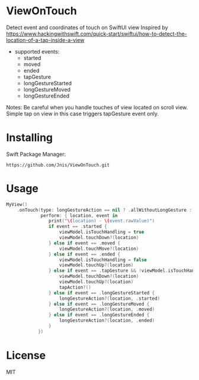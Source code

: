 # ViewOnTouch

Detect event and coordinates of touch on SwiftUI view 
Inspired by https://www.hackingwithswift.com/quick-start/swiftui/how-to-detect-the-location-of-a-tap-inside-a-view

- supported events: 
  - started
  - moved
  - ended
  - tapGesture
  - longGestureStarted
  - longGestureMoved
  - longGestureEnded

Notes:
Be careful when you handle touches of view located on scroll view. Simple tap on view in this case triggers tapGesture event only.

# Installing
Swift Package Manager:
```
https://github.com/Jnis/ViewOnTouch.git
```

# Usage


``` swift
MyView()
    .onTouch(type: longGestureAction == nil ? .allWithoutLongGesture : .all,
             perform: { location, event in
                print("\(location) - \(event.rawValue)")
                if event == .started {
                    viewModel.isTouchHandling = true
                    viewModel.touchDown?(location)
                } else if event == .moved {
                    viewModel.touchMove?(location)
                } else if event == .ended {
                    viewModel.isTouchHandling = false
                    viewModel.touchUp?(location)
                } else if event == .tapGesture && !viewModel.isTouchHandling {
                    viewModel.touchDown?(location)
                    viewModel.touchUp?(location)
                    tapAction?()
                } else if event == .longGestureStarted {
                    longGestureAction?(location, .started)
                } else if event == .longGestureMoved {
                    longGestureAction?(location, .moved)
                } else if event == .longGestureEnded {
                    longGestureAction?(location, .ended)
                }
            })

```

# License 
MIT

